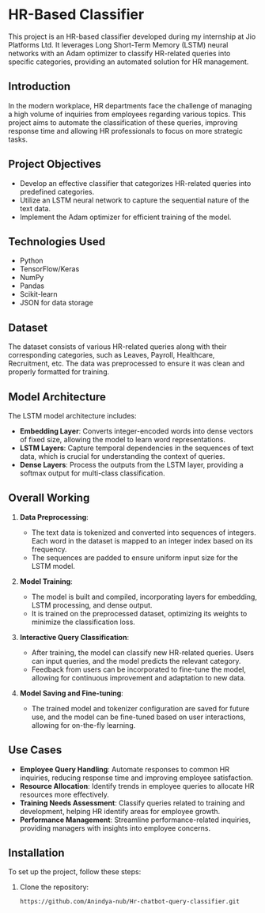 # HR-Based Classifier

This project is an HR-based classifier developed during my internship at Jio Platforms Ltd. It leverages Long Short-Term Memory (LSTM) neural networks with an Adam optimizer to classify HR-related queries into specific categories, providing an automated solution for HR management.

## Introduction

In the modern workplace, HR departments face the challenge of managing a high volume of inquiries from employees regarding various topics. This project aims to automate the classification of these queries, improving response time and allowing HR professionals to focus on more strategic tasks. 

## Project Objectives

- Develop an effective classifier that categorizes HR-related queries into predefined categories.
- Utilize an LSTM neural network to capture the sequential nature of the text data.
- Implement the Adam optimizer for efficient training of the model.

## Technologies Used

- Python
- TensorFlow/Keras
- NumPy
- Pandas
- Scikit-learn
- JSON for data storage

## Dataset

The dataset consists of various HR-related queries along with their corresponding categories, such as Leaves, Payroll, Healthcare, Recruitment, etc. The data was preprocessed to ensure it was clean and properly formatted for training.

## Model Architecture

The LSTM model architecture includes:

- **Embedding Layer**: Converts integer-encoded words into dense vectors of fixed size, allowing the model to learn word representations.
- **LSTM Layers**: Capture temporal dependencies in the sequences of text data, which is crucial for understanding the context of queries.
- **Dense Layers**: Process the outputs from the LSTM layer, providing a softmax output for multi-class classification.

## Overall Working

1. **Data Preprocessing**: 
   - The text data is tokenized and converted into sequences of integers. Each word in the dataset is mapped to an integer index based on its frequency.
   - The sequences are padded to ensure uniform input size for the LSTM model.

2. **Model Training**:
   - The model is built and compiled, incorporating layers for embedding, LSTM processing, and dense output.
   - It is trained on the preprocessed dataset, optimizing its weights to minimize the classification loss.

3. **Interactive Query Classification**:
   - After training, the model can classify new HR-related queries. Users can input queries, and the model predicts the relevant category.
   - Feedback from users can be incorporated to fine-tune the model, allowing for continuous improvement and adaptation to new data.

4. **Model Saving and Fine-tuning**:
   - The trained model and tokenizer configuration are saved for future use, and the model can be fine-tuned based on user interactions, allowing for on-the-fly learning.

## Use Cases

- **Employee Query Handling**: Automate responses to common HR inquiries, reducing response time and improving employee satisfaction.
- **Resource Allocation**: Identify trends in employee queries to allocate HR resources more effectively.
- **Training Needs Assessment**: Classify queries related to training and development, helping HR identify areas for employee growth.
- **Performance Management**: Streamline performance-related inquiries, providing managers with insights into employee concerns.

## Installation

To set up the project, follow these steps:

1. Clone the repository:
   ```bash
   https://github.com/Anindya-nub/Hr-chatbot-query-classifier.git

